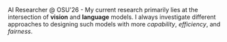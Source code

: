AI Researcher @ OSU'26 - My current research primarily lies at the intersection of **vision** and **language** models. I always investigate different approaches to designing such models with more _capability_, _efficiency_, and _fairness_.
